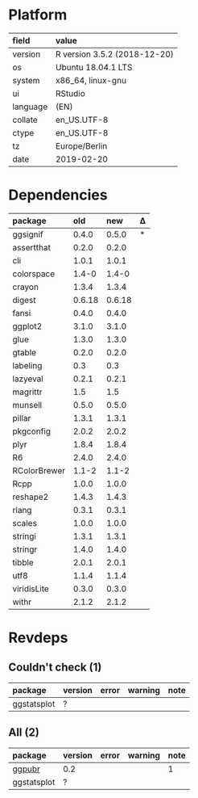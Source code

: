 # Platform

|field    |value                        |
|:--------|:----------------------------|
|version  |R version 3.5.2 (2018-12-20) |
|os       |Ubuntu 18.04.1 LTS           |
|system   |x86_64, linux-gnu            |
|ui       |RStudio                      |
|language |(EN)                         |
|collate  |en_US.UTF-8                  |
|ctype    |en_US.UTF-8                  |
|tz       |Europe/Berlin                |
|date     |2019-02-20                   |

# Dependencies

|package      |old    |new    |Δ  |
|:------------|:------|:------|:--|
|ggsignif     |0.4.0  |0.5.0  |*  |
|assertthat   |0.2.0  |0.2.0  |   |
|cli          |1.0.1  |1.0.1  |   |
|colorspace   |1.4-0  |1.4-0  |   |
|crayon       |1.3.4  |1.3.4  |   |
|digest       |0.6.18 |0.6.18 |   |
|fansi        |0.4.0  |0.4.0  |   |
|ggplot2      |3.1.0  |3.1.0  |   |
|glue         |1.3.0  |1.3.0  |   |
|gtable       |0.2.0  |0.2.0  |   |
|labeling     |0.3    |0.3    |   |
|lazyeval     |0.2.1  |0.2.1  |   |
|magrittr     |1.5    |1.5    |   |
|munsell      |0.5.0  |0.5.0  |   |
|pillar       |1.3.1  |1.3.1  |   |
|pkgconfig    |2.0.2  |2.0.2  |   |
|plyr         |1.8.4  |1.8.4  |   |
|R6           |2.4.0  |2.4.0  |   |
|RColorBrewer |1.1-2  |1.1-2  |   |
|Rcpp         |1.0.0  |1.0.0  |   |
|reshape2     |1.4.3  |1.4.3  |   |
|rlang        |0.3.1  |0.3.1  |   |
|scales       |1.0.0  |1.0.0  |   |
|stringi      |1.3.1  |1.3.1  |   |
|stringr      |1.4.0  |1.4.0  |   |
|tibble       |2.0.1  |2.0.1  |   |
|utf8         |1.1.4  |1.1.4  |   |
|viridisLite  |0.3.0  |0.3.0  |   |
|withr        |2.1.2  |2.1.2  |   |

# Revdeps

## Couldn't check (1)

|package     |version |error |warning |note |
|:-----------|:-------|:-----|:-------|:----|
|ggstatsplot |?       |      |        |     |

## All (2)

|package                      |version |error |warning |note |
|:----------------------------|:-------|:-----|:-------|:----|
|[ggpubr](problems.md#ggpubr) |0.2     |      |        |1    |
|ggstatsplot                  |?       |      |        |     |


